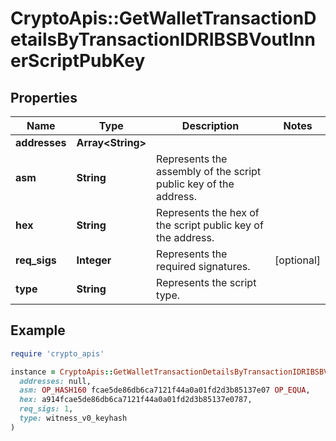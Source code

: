 # CryptoApis::GetWalletTransactionDetailsByTransactionIDRIBSBVoutInnerScriptPubKey

## Properties

| Name | Type | Description | Notes |
| ---- | ---- | ----------- | ----- |
| **addresses** | **Array&lt;String&gt;** |  |  |
| **asm** | **String** | Represents the assembly of the script public key of the address. |  |
| **hex** | **String** | Represents the hex of the script public key of the address. |  |
| **req_sigs** | **Integer** | Represents the required signatures. | [optional] |
| **type** | **String** | Represents the script type. |  |

## Example

```ruby
require 'crypto_apis'

instance = CryptoApis::GetWalletTransactionDetailsByTransactionIDRIBSBVoutInnerScriptPubKey.new(
  addresses: null,
  asm: OP_HASH160 fcae5de86db6ca7121f44a0a01fd2d3b85137e07 OP_EQUA,
  hex: a914fcae5de86db6ca7121f44a0a01fd2d3b85137e0787,
  req_sigs: 1,
  type: witness_v0_keyhash
)
```

